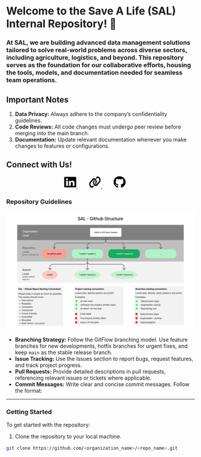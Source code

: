 # Welcome to the Save A Life (SAL) Internal Repository! 🌟

### At SAL, we are building advanced data management solutions tailored to solve real-world problems across diverse sectors, including agriculture, logistics, and beyond. This repository serves as the foundation for our collaborative efforts, housing the tools, models, and documentation needed for seamless team operations.

## Important Notes

1. **Data Privacy:** Always adhere to the company’s confidentiality guidelines.
2. **Code Reviews:** All code changes must undergo peer review before merging into the main branch.
3. **Documentation:** Update relevant documentation whenever you make changes to features or configurations.

## Connect with Us!

<div align="center" style="width: 100%, display: flex; align-items: center; gap: 10px;">
  <a style="margin-right: 30px"   align="center" href="https://www.linkedin.com/company/sal-save-a-life/">
    <img src="/assets/icons/linkedin.svg" alt="LinkedIn" width="32" height="32" style="color=#538dd7">
  </a>
  <a style="margin-right: 30px"  align="center" href="https://savealife.co.nz/">
    <img src="/assets/icons/link.svg" alt="Website" width="32" height="32" style="color=#538dd7">
  </a>
  <a style="margin-right: 30px"  align="center" href="https://github.com/SAVE-A-LIFE-New-Zealand">
    <img src="/assets/icons/github.svg" alt="Github" width="32" height="32" style="color=#538dd7">
  </a>
</div>

### Repository Guidelines

![alt text](https://raw.githubusercontent.com/SAVE-A-LIFE-New-Zealand/.github/refs/heads/master/assets/images/sal-github-structure.png)

- **Branching Strategy:** Follow the GitFlow branching model. Use feature branches for new developments, hotfix branches for urgent fixes, and keep `main` as the stable release branch.
- **Issue Tracking:** Use the Issues section to report bugs, request features, and track project progress.
- **Pull Requests:** Provide detailed descriptions in pull requests, referencing relevant issues or tickets where applicable.
- **Commit Messages:** Write clear and concise commit messages. Follow the format:

---

### Getting Started

To get started with the repository:

1. Clone the repository to your local machine.

```bash
git clone https://github.com/<organization_name>/<repo_name>.git
```
